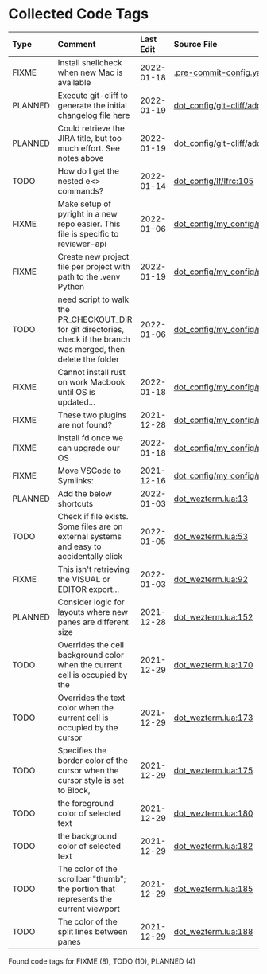 # Collected Code Tags

| Type    | Comment                                                                                                             | Last Edit   | Source File                                                                                                                                                                     |
|:--------|:--------------------------------------------------------------------------------------------------------------------|:------------|:--------------------------------------------------------------------------------------------------------------------------------------------------------------------------------|
| FIXME   | Install shellcheck when new Mac is available                                                                        | 2022-01-18  | [.pre-commit-config.yaml:46](https://github.com/kyleking/dotfiles/blame/956a5587965dc60867bc1cf3e5e0b0f960048d19/.pre-commit-config.yaml#L46)                                   |
| PLANNED | Execute git-cliff to generate the initial changelog file here                                                       | 2022-01-19  | [dot_config/git-cliff/add_jira_links.py:47](https://github.com/kyleking/dotfiles/blame/f1a796bac4ed86d35a3861cf5c1357fc53caaae5/dot_config/git-cliff/add_jira_links.py#L47)     |
| PLANNED | Could retrieve the JIRA title, but too much effort. See notes above                                                 | 2022-01-19  | [dot_config/git-cliff/add_jira_links.py:56](https://github.com/kyleking/dotfiles/blame/f1a796bac4ed86d35a3861cf5c1357fc53caaae5/dot_config/git-cliff/add_jira_links.py#L56)     |
| TODO    | How do I get the nested e<> commands?                                                                               | 2022-01-14  | [dot_config/lf/lfrc:105](https://github.com/kyleking/dotfiles/blame/89abe435dc8a4b8517ace743251854aad207197b/dot_config/lf/lfrc#L105)                                           |
| FIXME   | Make setup of pyright in a new repo easier. This file is specific to reviewer-api                                   | 2022-01-06  | [dot_config/my_config/private__git.sh:39](https://github.com/kyleking/dotfiles/blame/1c323aaab68a6ad32d196a99d2443317ca4d24cc/dot_config/my_config/private__git.sh#L29)         |
| FIXME   | Create new project file per project with path to the .venv Python                                                   | 2022-01-19  | [dot_config/my_config/private__git.sh:43](https://github.com/kyleking/dotfiles/blame/f1a796bac4ed86d35a3861cf5c1357fc53caaae5/dot_config/my_config/private__git.sh#L43)         |
| TODO    | need script to walk the PR_CHECKOUT_DIR for git directories, check if the branch was merged, then delete the folder | 2022-01-06  | [dot_config/my_config/private__git.sh:65](https://github.com/kyleking/dotfiles/blame/1c323aaab68a6ad32d196a99d2443317ca4d24cc/dot_config/my_config/private__git.sh#L33)         |
| FIXME   | Cannot install rust on work Macbook until OS is updated...                                                          | 2022-01-18  | [dot_config/my_config/private__omz.sh:56](https://github.com/kyleking/dotfiles/blame/910fa6fec7e9d7b2ad40b74748f7d2ff6a0113d1/dot_config/my_config/private__omz.sh#L56)         |
| FIXME   | These two plugins are not found?                                                                                    | 2021-12-28  | [dot_config/my_config/private__omz.sh:117](https://github.com/kyleking/dotfiles/blame/82ec6a80697727de672642f9bb60c2d0feee31eb/dot_config/my_config/private__omz.sh#L241)       |
| FIXME   | install fd once we can upgrade our OS                                                                               | 2022-01-18  | [dot_config/my_config/private_homebrew.sh:21](https://github.com/kyleking/dotfiles/blame/3ca6b4c0acd1fc90d4f0c6fbe3c471dd0c65a1d7/dot_config/my_config/private_homebrew.sh#L17) |
| FIXME   | Move VSCode to Symlinks:                                                                                            | 2021-12-16  | [dot_config/my_config/private_sync.sh:37](https://github.com/kyleking/dotfiles/blame/a2607e36cfef9f47a18795ae004c3f16fbedb7c4/dot_config/my_config/private_sync.sh#L33)         |
| PLANNED | Add the below shortcuts                                                                                             | 2022-01-03  | [dot_wezterm.lua:13](https://github.com/kyleking/dotfiles/blame/9d269aec91af04b634d042ecb3b9dd3b9141d4c0/dot_wezterm.lua#L13)                                                   |
| TODO    | Check if file exists. Some files are on external systems and easy to accidentally click                             | 2022-01-05  | [dot_wezterm.lua:53](https://github.com/kyleking/dotfiles/blame/bc0f2aabd7630b73c62aae54179a2e1a4f50dca5/dot_wezterm.lua#L53)                                                   |
| FIXME   | This isn't retrieving the VISUAL or EDITOR export...                                                                | 2022-01-03  | [dot_wezterm.lua:92](https://github.com/kyleking/dotfiles/blame/7ec8efaa9034f6f5a6b3a386c8b1f450019730c1/dot_wezterm.lua#L87)                                                   |
| PLANNED | Consider logic for layouts where new panes are different size                                                       | 2021-12-28  | [dot_wezterm.lua:152](https://github.com/kyleking/dotfiles/blame/5032eb37c827d2d62bf361c54ea859766b62746c/dot_wezterm.lua#L34)                                                  |
| TODO    | Overrides the cell background color when the current cell is occupied by the                                        | 2021-12-29  | [dot_wezterm.lua:170](https://github.com/kyleking/dotfiles/blame/e08c076f6fb85776a15331427dc8394d076ec6f8/dot_wezterm.lua#L56)                                                  |
| TODO    | Overrides the text color when the current cell is occupied by the cursor                                            | 2021-12-29  | [dot_wezterm.lua:173](https://github.com/kyleking/dotfiles/blame/e08c076f6fb85776a15331427dc8394d076ec6f8/dot_wezterm.lua#L59)                                                  |
| TODO    | Specifies the border color of the cursor when the cursor style is set to Block,                                     | 2021-12-29  | [dot_wezterm.lua:175](https://github.com/kyleking/dotfiles/blame/e08c076f6fb85776a15331427dc8394d076ec6f8/dot_wezterm.lua#L61)                                                  |
| TODO    | the foreground color of selected text                                                                               | 2021-12-29  | [dot_wezterm.lua:180](https://github.com/kyleking/dotfiles/blame/e08c076f6fb85776a15331427dc8394d076ec6f8/dot_wezterm.lua#L66)                                                  |
| TODO    | the background color of selected text                                                                               | 2021-12-29  | [dot_wezterm.lua:182](https://github.com/kyleking/dotfiles/blame/e08c076f6fb85776a15331427dc8394d076ec6f8/dot_wezterm.lua#L68)                                                  |
| TODO    | The color of the scrollbar "thumb"; the portion that represents the current viewport                                | 2021-12-29  | [dot_wezterm.lua:185](https://github.com/kyleking/dotfiles/blame/e08c076f6fb85776a15331427dc8394d076ec6f8/dot_wezterm.lua#L71)                                                  |
| TODO    | The color of the split lines between panes                                                                          | 2021-12-29  | [dot_wezterm.lua:188](https://github.com/kyleking/dotfiles/blame/e08c076f6fb85776a15331427dc8394d076ec6f8/dot_wezterm.lua#L74)                                                  |

Found code tags for FIXME (8), TODO (10), PLANNED (4)

<!-- calcipy:skip_tags -->
